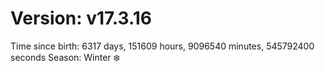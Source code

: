 # Version: v17.3.16
Time since birth: 6317 days, 151609 hours, 9096540 minutes, 545792400 seconds
Season: Winter ❄️

